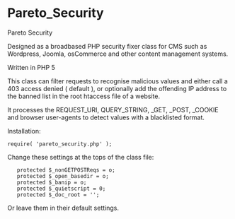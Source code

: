 Pareto_Security
===============

Pareto Security

Designed as a broadbased PHP security fixer class for CMS such as Wordpress, Joomla, osCommerce and other content management systems.

Written in PHP 5

This class can filter requests to recognise malicious values and either call a 403 access denied ( default ), or optionally add the offending IP address to the banned list in the root htaccess file of a website.

It processes the REQUEST_URI, QUERY_STRING, _GET, _POST, _COOKIE and browser user-agents to detect values with a blacklisted format.

Installation:
```
require( 'pareto_security.php' );
```

Change these settings at the tops of the class file:
```
   protected $_nonGETPOSTReqs = o;
   protected $_open_basedir = o;
   protected $_banip = o;
   protected $_quietscript = 0;
   protected $_doc_root = '';
```

Or leave them in their default settings.
